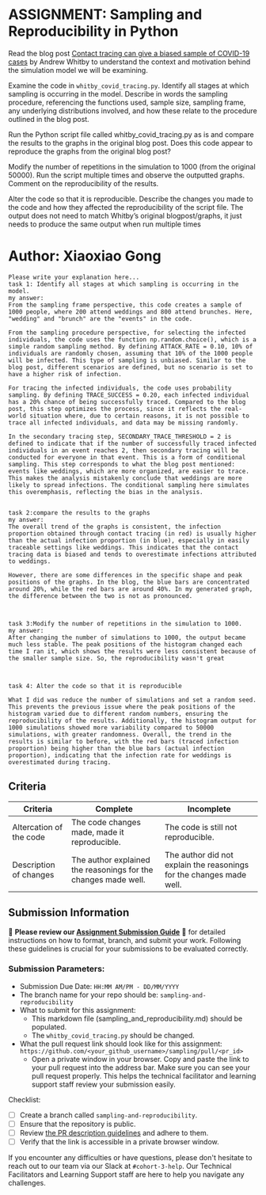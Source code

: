 # ASSIGNMENT: Sampling and Reproducibility in Python

Read the blog post [Contact tracing can give a biased sample of COVID-19 cases](https://andrewwhitby.com/2020/11/24/contact-tracing-biased/) by Andrew Whitby to understand the context and motivation behind the simulation model we will be examining.

Examine the code in `whitby_covid_tracing.py`. Identify all stages at which sampling is occurring in the model. Describe in words the sampling procedure, referencing the functions used, sample size, sampling frame, any underlying distributions involved, and how these relate to the procedure outlined in the blog post.

Run the Python script file called whitby_covid_tracing.py as is and compare the results to the graphs in the original blog post. Does this code appear to reproduce the graphs from the original blog post?

Modify the number of repetitions in the simulation to 1000 (from the original 50000). Run the script multiple times and observe the outputted graphs. Comment on the reproducibility of the results.

Alter the code so that it is reproducible. Describe the changes you made to the code and how they affected the reproducibility of the script file. The output does not need to match Whitby’s original blogpost/graphs, it just needs to produce the same output when run multiple times

# Author: Xiaoxiao Gong

```
Please write your explanation here...
task 1: Identify all stages at which sampling is occurring in the model. 
my answer: 
From the sampling frame perspective, this code creates a sample of 1000 people, where 200 attend weddings and 800 attend brunches. Here, "wedding" and "brunch" are the "events" in the code.

From the sampling procedure perspective, for selecting the infected individuals, the code uses the function np.random.choice(), which is a simple random sampling method. By defining ATTACK_RATE = 0.10, 10% of individuals are randomly chosen, assuming that 10% of the 1000 people will be infected. This type of sampling is unbiased. Similar to the blog post, different scenarios are defined, but no scenario is set to have a higher risk of infection.

For tracing the infected individuals, the code uses probability sampling. By defining TRACE_SUCCESS = 0.20, each infected individual has a 20% chance of being successfully traced. Compared to the blog post, this step optimizes the process, since it reflects the real-world situation where, due to certain reasons, it is not possible to trace all infected individuals, and data may be missing randomly.

In the secondary tracing step, SECONDARY_TRACE_THRESHOLD = 2 is defined to indicate that if the number of successfully traced infected individuals in an event reaches 2, then secondary tracing will be conducted for everyone in that event. This is a form of conditional sampling. This step corresponds to what the blog post mentioned: events like weddings, which are more organized, are easier to trace. This makes the analysis mistakenly conclude that weddings are more likely to spread infections. The conditional sampling here simulates this overemphasis, reflecting the bias in the analysis.


task 2:compare the results to the graphs
my answer:
The overall trend of the graphs is consistent, the infection proportion obtained through contact tracing (in red) is usually higher than the actual infection proportion (in blue), especially in easily traceable settings like weddings. This indicates that the contact tracing data is biased and tends to overestimate infections attributed to weddings.

However, there are some differences in the specific shape and peak positions of the graphs. In the blog, the blue bars are concentrated around 20%, while the red bars are around 40%. In my generated graph, the difference between the two is not as pronounced.



task 3:Modify the number of repetitions in the simulation to 1000.
my answer:
After changing the number of simulations to 1000, the output became much less stable. The peak positions of the histogram changed each time I ran it, which shows the results were less consistent because of the smaller sample size. So, the reproducibility wasn't great



task 4: Alter the code so that it is reproducible

What I did was reduce the number of simulations and set a random seed. This prevents the previous issue where the peak positions of the histogram varied due to different random numbers, ensuring the reproducibility of the results. Additionally, the histogram output for 1000 simulations showed more variability compared to 50000 simulations, with greater randomness. Overall, the trend in the results is similar to before, with the red bars (traced infection proportion) being higher than the blue bars (actual infection proportion), indicating that the infection rate for weddings is overestimated during tracing.
```


## Criteria

|Criteria|Complete|Incomplete|
|--------|----|----|
|Altercation of the code|The code changes made, made it reproducible.|The code is still not reproducible.|
|Description of changes|The author explained the reasonings for the changes made well.|The author did not explain the reasonings for the changes made well.|

## Submission Information

🚨 **Please review our [Assignment Submission Guide](https://github.com/UofT-DSI/onboarding/blob/main/onboarding_documents/submissions.md)** 🚨 for detailed instructions on how to format, branch, and submit your work. Following these guidelines is crucial for your submissions to be evaluated correctly.

### Submission Parameters:
* Submission Due Date: `HH:MM AM/PM - DD/MM/YYYY`
* The branch name for your repo should be: `sampling-and-reproducibility`
* What to submit for this assignment:
    * This markdown file (sampling_and_reproducibility.md) should be populated.
    * The `whitby_covid_tracing.py` should be changed.
* What the pull request link should look like for this assignment: `https://github.com/<your_github_username>/sampling/pull/<pr_id>`
    * Open a private window in your browser. Copy and paste the link to your pull request into the address bar. Make sure you can see your pull request properly. This helps the technical facilitator and learning support staff review your submission easily.

Checklist:
- [ ] Create a branch called `sampling-and-reproducibility`.
- [ ] Ensure that the repository is public.
- [ ] Review [the PR description guidelines](https://github.com/UofT-DSI/onboarding/blob/main/onboarding_documents/submissions.md#guidelines-for-pull-request-descriptions) and adhere to them.
- [ ] Verify that the link is accessible in a private browser window.

If you encounter any difficulties or have questions, please don't hesitate to reach out to our team via our Slack at `#cohort-3-help`. Our Technical Facilitators and Learning Support staff are here to help you navigate any challenges.
